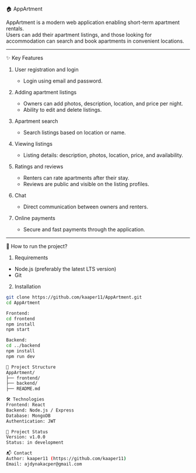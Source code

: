🏠 AppArtment

AppArtment is a modern web application enabling short-term apartment rentals.  
Users can add their apartment listings, and those looking for accommodation can search and book apartments in convenient locations.

---

✨ Key Features

1. User registration and login
   - Login using email and password.

2. Adding apartment listings
   - Owners can add photos, description, location, and price per night.
   - Ability to edit and delete listings.

3. Apartment search
   - Search listings based on location or name.

4. Viewing listings
   - Listing details: description, photos, location, price, and availability.

5. Ratings and reviews
   - Renters can rate apartments after their stay.
   - Reviews are public and visible on the listing profiles.

6. Chat
   - Direct communication between owners and renters.

7. Online payments
   - Secure and fast payments through the application.

---

🚀 How to run the project?

1. Requirements

- Node.js (preferably the latest LTS version)
- Git

2. Installation

```bash
git clone https://github.com/kaaper11/AppArtment.git
cd AppArtment

Frontend:
cd frontend
npm install
npm start

Backend:
cd ../backend
npm install
npm run dev

📁 Project Structure
AppArtment/
├── frontend/
├── backend/
├── README.md

🛠 Technologies
Frontend: React
Backend: Node.js / Express
Database: MongoDB 
Authentication: JWT

📌 Project Status
Version: v1.0.0
Status: in development

📬 Contact
Author: kaaper11 (https://github.com/kaaper11)
Email: ajdynakacper@gmail.com

